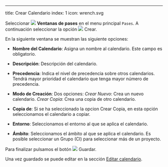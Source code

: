 ---
title: Crear Calendario
index: 1
icon: wrench.svg


Seleccionar <img src="/static/images/icons/slot.svg" /> **Ventanas de pases** en
el menu principal `Pases`. A continuación seleccionar la opción <img
src="/static/images/icons/add.gif" /> Crear.

En la siguiente ventana se muestran las siguiente opciones:

- **Nombre del Calendario**: Asigna un nombre al calendario. Este campo es
obligatorio.
- **Descripción**: Descripción del calendario.
- **Precedencia**: Indica el nivel de precedencia sobre otros calendarios.
  Tendrá mayor prioridad el calendario que tenga mayor número de precedencia.
- **Modo de Creación**: Dos opciones:
  *Crear Nuevo*: Crea un nuevo calendario.
  *Crear Copia*: Crea una copia de otro calendario.

- **Copia de**: Si se ha seleccionado la opcion Crear Copia, en esta opción
seleccionamos el calendario a copiar.
- **Entorno**: Seleccionamos el entorno al que se aplica el calendario.
- **Ámbito**: Seleccionamos el ámbito al que se aplica el calendario. Es posible seleccionar un Grupo (CI) para seleccionar más de un proyecto.

Para finalizar pulsamos el botón <img src="/static/images/icons/save.png"
/> Guardar.

Una vez guardado se puede editar en la sección [Editar
calendario](how-to/create-calendar).

